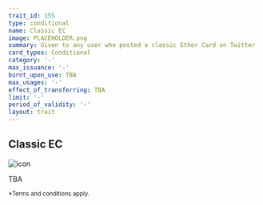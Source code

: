 ```yaml
---
trait_id: 155
type: conditional
name: Classic EC
image: PLACEHOLDER.png
summary: Given to any user who posted a classic Ether Card on Twitter
card_types: Conditional
category: '-'
max_issuance: '-'
burnt_upon_use: TBA
max_usages: '-'
effect_of_transferring: TBA
limit: '-'
period_of_validity: '-'
layout: trait
---
```


## Classic EC

![icon](/assets/images/trait-icons/{{page.image}})

TBA

<small>*Terms and conditions apply.</small>

